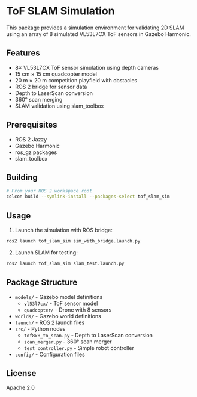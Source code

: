 # ToF SLAM Simulation

This package provides a simulation environment for validating 2D SLAM using an array of 8 simulated VL53L7CX ToF sensors in Gazebo Harmonic.

## Features

- 8× VL53L7CX ToF sensor simulation using depth cameras
- 15 cm × 15 cm quadcopter model
- 20 m × 20 m competition playfield with obstacles
- ROS 2 bridge for sensor data
- Depth to LaserScan conversion
- 360° scan merging
- SLAM validation using slam_toolbox

## Prerequisites

- ROS 2 Jazzy
- Gazebo Harmonic
- ros_gz packages
- slam_toolbox

## Building

```bash
# From your ROS 2 workspace root
colcon build --symlink-install --packages-select tof_slam_sim
```

## Usage

1. Launch the simulation with ROS bridge:
```bash
ros2 launch tof_slam_sim sim_with_bridge.launch.py
```

2. Launch SLAM for testing:
```bash
ros2 launch tof_slam_sim slam_test.launch.py
```

## Package Structure

- `models/` - Gazebo model definitions
  - `vl53l7cx/` - ToF sensor model
  - `quadcopter/` - Drone with 8 sensors
- `worlds/` - Gazebo world definitions
- `launch/` - ROS 2 launch files
- `src/` - Python nodes
  - `tof8x8_to_scan.py` - Depth to LaserScan conversion
  - `scan_merger.py` - 360° scan merger
  - `test_controller.py` - Simple robot controller
- `config/` - Configuration files

## License

Apache 2.0
